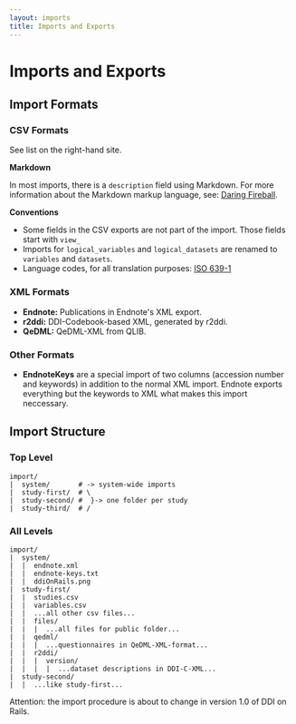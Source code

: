 ```yaml
---
layout: imports
title: Imports and Exports
---
```


Imports and Exports
===================

Import Formats
--------------

### CSV Formats

See list on the right-hand site.

**Markdown**

In most imports, there is a `description` field using Markdown. For more
information about the Markdown markup language, see:
[Daring Fireball](http://daringfireball.net/projects/markdown/).

**Conventions**

* Some fields in the CSV exports are not part of the import.
  Those fields start with `view_`
* Imports for `logical_variables` and `logical_datasets` are renamed to
  `variables` and `datasets`.
* Language codes, for all translation purposes: [ISO 639-1](http://en.wikipedia.org/wiki/List_of_ISO_639-1_codes)

### XML Formats

* **Endnote:** Publications in Endnote's XML export.
* **r2ddi:** DDI-Codebook-based XML, generated by r2ddi.
* **QeDML:** QeDML-XML from QLIB.

### Other Formats

* **EndnoteKeys** are a special import of two columns (accession number and
  keywords) in addition to the normal XML import. Endnote exports everything
  but the keywords to XML what makes this import neccessary.

Import Structure
----------------

### Top Level

    import/
    |  system/       # -> system-wide imports
    |  study-first/  # \
    |  study-second/ #  }-> one folder per study
    |  study-third/  # /

### All Levels

    import/
    |  system/
    |  |  endnote.xml
    |  |  endnote-keys.txt
    |  |  ddiOnRails.png
    |  study-first/
    |  |  studies.csv
    |  |  variables.csv
    |  |  ...all other csv files...
    |  |  files/
    |  |  |  ...all files for public folder...
    |  |  qedml/
    |  |  |  ...questionnaires in QeDML-XML-format...
    |  |  r2ddi/
    |  |  |  version/
    |  |  |  |  ...dataset descriptions in DDI-C-XML...
    |  study-second/
    |  |  ...like study-first...

Attention: the import procedure is about to change in version 1.0 of DDI on Rails.

